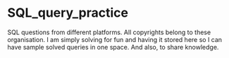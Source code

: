 # SQL_query_practice
SQL questions from different platforms. All copyrights belong to these organisation.  I am simply solving for fun and having it stored here so I can have sample solved queries in one space. And also, to share knowledge.
